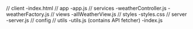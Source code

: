 // client
  -index.html
  // app
    -app.js
  // services
    -weatherController.js
    -weatherFactory.js
  // views
    -allWeatherView.js
  // styles
    -styles.css
// server
  -server.js
  // config
    // utils
      -utils.js (contains API fetcher)
-index.js